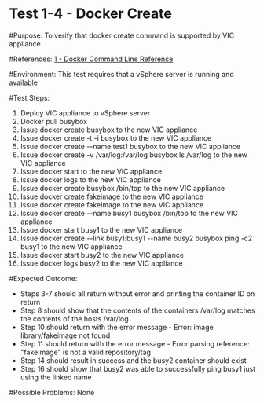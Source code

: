 Test 1-4 - Docker Create
=======

#Purpose:
To verify that docker create command is supported by VIC appliance

#References:
[1 - Docker Command Line Reference](https://docs.docker.com/engine/reference/commandline/create/)

#Environment:
This test requires that a vSphere server is running and available

#Test Steps:
1. Deploy VIC appliance to vSphere server
2. Docker pull busybox
3. Issue docker create busybox to the new VIC appliance
4. Issue docker create -t -i busybox to the new VIC appliance
5. Issue docker create --name test1 busybox to the new VIC appliance
6. Issue docker create -v /var/log:/var/log busybox ls /var/log to the new VIC appliance
7. Issue docker start <containerID> to the new VIC appliance
8. Issue docker logs <containerID> to the new VIC appliance
9. Issue docker create busybox /bin/top to the new VIC appliance
10. Issue docker create fakeimage to the new VIC appliance
11. Issue docker create fakeImage to the new VIC appliance
12. Issue docker create --name busy1 busybox /bin/top to the new VIC appliance
13. Issue docker start busy1 to the new VIC appliance
14. Issue docker create --link busy1:busy1 --name busy2 busybox ping -c2 busy1 to the new VIC appliance
15. Issue docker start busy2 to the new VIC appliance
16. Issue docker logs busy2 to the new VIC appliance

#Expected Outcome:
* Steps 3-7 should all return without error and printing the container ID on return
* Step 8 should show that the contents of the containers /var/log matches the contents of the hosts /var/log
* Step 10 should return with the error message - Error: image library/fakeimage not found
* Step 11 should return with the error message - Error parsing reference: "fakeImage" is not a valid repository/tag
* Step 14 should result in success and the busy2 container should exist
* Step 16 should show that busy2 was able to successfully ping busy1 just using the linked name 

#Possible Problems:
None